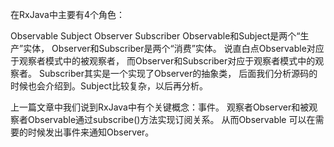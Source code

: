 在RxJava中主要有4个角色：

Observable
Subject
Observer
Subscriber
Observable和Subject是两个“生产”实体，
Observer和Subscriber是两个“消费”实体。
说直白点Observable对应于观察者模式中的被观察者，
而Observer和Subscriber对应于观察者模式中的观察者。
Subscriber其实是一个实现了Observer的抽象类，
后面我们分析源码的时候也会介绍到。Subject比较复杂，以后再分析。

上一篇文章中我们说到RxJava中有个关键概念：事件。
观察者Observer和被观察者Observable通过subscribe()方法实现订阅关系。
从而Observable 可以在需要的时候发出事件来通知Observer。
